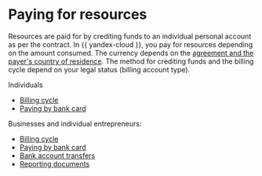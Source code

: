 # Paying for resources

Resources are paid for by crediting funds to an individual personal account as per the contract. In {{ yandex-cloud }}, you pay for resources depending on the amount consumed. The currency depends on the [agreement and the payer's country of residence](currency.md). The method for crediting funds and the billing cycle depend on your legal status (billing account type).

Individuals 
* [Billing cycle](billing-cycle-individual.md)
* [Paying by bank card](payment-methods-individual.md)

Businesses and individual entrepreneurs:
* [Billing cycle](billing-cycle-business.md)
* [Paying by bank card](payment-methods-card-business.md)
* [Bank account transfers](payment-methods-business.md)
* [Reporting documents](documents.md)


